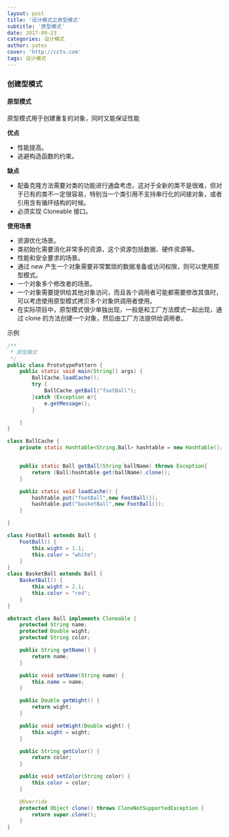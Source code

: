 ```yaml
---
layout: post
title: '设计模式之原型模式'
subtitle: '原型模式'
date: 2017-09-23
categories: 设计模式
author: yates
cover: 'http://cctv.com'
tags: 设计模式
---
```



### 创建型模式
#### 原型模式
原型模式用于创建重复的对象，同时又能保证性能

**优点**

- 性能提高。 
- 逃避构造函数的约束。

**缺点**

- 配备克隆方法需要对类的功能进行通盘考虑，这对于全新的类不是很难，但对于已有的类不一定很容易，特别当一个类引用不支持串行化的间接对象，或者引用含有循环结构的时候。
- 必须实现 Cloneable 接口。

**使用场景**

- 资源优化场景。 
- 类初始化需要消化非常多的资源，这个资源包括数据、硬件资源等。 
- 性能和安全要求的场景。 
- 通过 new 产生一个对象需要非常繁琐的数据准备或访问权限，则可以使用原型模式。 
- 一个对象多个修改者的场景。 
- 一个对象需要提供给其他对象访问，而且各个调用者可能都需要修改其值时，可以考虑使用原型模式拷贝多个对象供调用者使用。 
- 在实际项目中，原型模式很少单独出现，一般是和工厂方法模式一起出现，通过 clone 的方法创建一个对象，然后由工厂方法提供给调用者。

示例
```java
/**
 * 原型模式
 */
public class PrototypePattern {
    public static void main(String[] args) {
        BallCache.loadCache();
        try {
            BallCache.getBall("footBall");
        }catch (Exception e){
            e.getMessage();
        }

    }
}

class BallCache {
    private static Hashtable<String,Ball> hashtable = new Hashtable();


    public static Ball getBall(String ballName) throws Exception{
        return (Ball)hashtable.get(ballName).clone();
    }

    public static void loadCache() {
        hashtable.put("footBall",new FootBall());
        hashtable.put("basketBall",new FootBall());
    }

}

class FootBall extends Ball {
    FootBall() {
        this.wight = 1.1;
        this.color = "white";
    }
}
class BasketBall extends Ball {
    BasketBall() {
        this.wight = 2.1;
        this.color = "red";
    }
}

abstract class Ball implements Cloneable {
    protected String name;
    protected Double wight;
    protected String color;

    public String getName() {
        return name;
    }

    public void setName(String name) {
        this.name = name;
    }

    public Double getWight() {
        return wight;
    }

    public void setWight(Double wight) {
        this.wight = wight;
    }

    public String getColor() {
        return color;
    }

    public void setColor(String color) {
        this.color = color;
    }

    @Override
    protected Object clone() throws CloneNotSupportedException {
        return super.clone();
    }
}
```